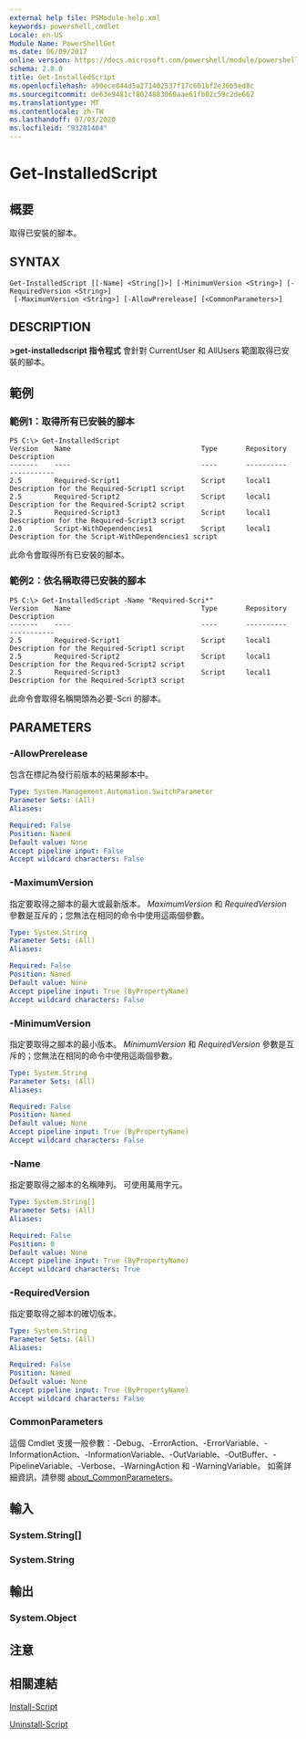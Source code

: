 ```yaml
---
external help file: PSModule-help.xml
keywords: powershell,cmdlet
Locale: en-US
Module Name: PowerShellGet
ms.date: 06/09/2017
online version: https://docs.microsoft.com/powershell/module/powershellget/get-installedscript?view=powershell-7&WT.mc_id=ps-gethelp
schema: 2.0.0
title: Get-InstalledScript
ms.openlocfilehash: a90ece844d5a271402537f17c601bf2e36b5ed8c
ms.sourcegitcommit: de63e9481cf8024883060aae61fb02c59c2de662
ms.translationtype: MT
ms.contentlocale: zh-TW
ms.lasthandoff: 07/03/2020
ms.locfileid: "93201404"
---
```

# Get-InstalledScript

## 概要
取得已安裝的腳本。

## SYNTAX

```
Get-InstalledScript [[-Name] <String[]>] [-MinimumVersion <String>] [-RequiredVersion <String>]
 [-MaximumVersion <String>] [-AllowPrerelease] [<CommonParameters>]
```

## DESCRIPTION

**>get-installedscript 指令程式** 會針對 CurrentUser 和 AllUsers 範圍取得已安裝的腳本。

## 範例

### 範例1：取得所有已安裝的腳本

```
PS C:\> Get-InstalledScript
Version    Name                                Type       Repository           Description
-------    ----                                ----       ----------           -----------
2.5        Required-Script1                    Script     local1               Description for the Required-Script1 script
2.5        Required-Script2                    Script     local1               Description for the Required-Script2 script
2.5        Required-Script3                    Script     local1               Description for the Required-Script3 script
2.0        Script-WithDependencies1            Script     local1               Description for the Script-WithDependencies1 script
```

此命令會取得所有已安裝的腳本。

### 範例2：依名稱取得已安裝的腳本

```
PS C:\> Get-InstalledScript -Name "Required-Scri*"
Version    Name                                Type       Repository           Description
-------    ----                                ----       ----------           -----------
2.5        Required-Script1                    Script     local1               Description for the Required-Script1 script
2.5        Required-Script2                    Script     local1               Description for the Required-Script2 script
2.5        Required-Script3                    Script     local1               Description for the Required-Script3 script
```

此命令會取得名稱開頭為必要-Scri 的腳本。

## PARAMETERS

### -AllowPrerelease

包含在標記為發行前版本的結果腳本中。

```yaml
Type: System.Management.Automation.SwitchParameter
Parameter Sets: (All)
Aliases:

Required: False
Position: Named
Default value: None
Accept pipeline input: False
Accept wildcard characters: False
```

### -MaximumVersion

指定要取得之腳本的最大或最新版本。
*MaximumVersion* 和 *RequiredVersion* 參數是互斥的；您無法在相同的命令中使用這兩個參數。

```yaml
Type: System.String
Parameter Sets: (All)
Aliases:

Required: False
Position: Named
Default value: None
Accept pipeline input: True (ByPropertyName)
Accept wildcard characters: False
```

### -MinimumVersion

指定要取得之腳本的最小版本。
*MinimumVersion* 和 *RequiredVersion* 參數是互斥的；您無法在相同的命令中使用這兩個參數。

```yaml
Type: System.String
Parameter Sets: (All)
Aliases:

Required: False
Position: Named
Default value: None
Accept pipeline input: True (ByPropertyName)
Accept wildcard characters: False
```

### -Name

指定要取得之腳本的名稱陣列。
可使用萬用字元。

```yaml
Type: System.String[]
Parameter Sets: (All)
Aliases:

Required: False
Position: 0
Default value: None
Accept pipeline input: True (ByPropertyName)
Accept wildcard characters: True
```

### -RequiredVersion

指定要取得之腳本的確切版本。

```yaml
Type: System.String
Parameter Sets: (All)
Aliases:

Required: False
Position: Named
Default value: None
Accept pipeline input: True (ByPropertyName)
Accept wildcard characters: False
```

### CommonParameters

這個 Cmdlet 支援一般參數：-Debug、-ErrorAction、-ErrorVariable、-InformationAction、-InformationVariable、-OutVariable、-OutBuffer、-PipelineVariable、-Verbose、-WarningAction 和 -WarningVariable。 如需詳細資訊，請參閱 [about_CommonParameters](https://go.microsoft.com/fwlink/?LinkID=113216)。

## 輸入

### System.String[]

### System.String

## 輸出

### System.Object

## 注意

## 相關連結

[Install-Script](Install-Script.md)

[Uninstall-Script](Uninstall-Script.md)
